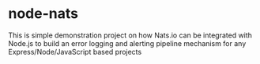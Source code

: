 # node-nats
This is simple demonstration project on how Nats.io can be integrated with Node.js to build an error logging and alerting pipeline mechanism for any Express/Node/JavaScript based projects
